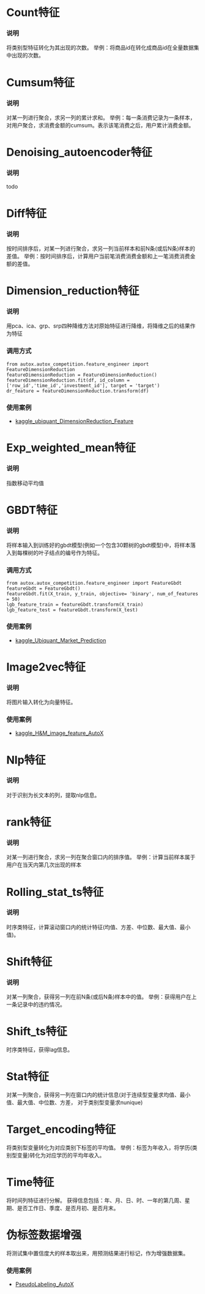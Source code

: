 # Count特征
### 说明
将类别型特征转化为其出现的次数。
举例：将商品id在转化成商品id在全量数据集中出现的次数。

# Cumsum特征
### 说明
对某一列进行聚合，求另一列的累计求和。
举例：每一条消费记录为一条样本，对用户聚合，求消费金额的cumsum。表示该笔消费之后，用户累计消费金额。

# Denoising_autoencoder特征
### 说明
todo

# Diff特征
### 说明
按时间排序后，对某一列进行聚合，求另一列当前样本和前N条(或后N条)样本的差值。
举例：按时间排序后，计算用户当前笔消费消费金额和上一笔消费消费金额的差值。

# Dimension_reduction特征
### 说明
用pca、ica、grp、srp四种降维方法对原始特征进行降维，将降维之后的结果作为特征
### 调用方式
```
from autox.autox_competition.feature_engineer import FeatureDimensionReduction
featureDimensionReduction = FeatureDimensionReduction()
featureDimensionReduction.fit(df, id_column = ['row_id','time_id','investment_id'], target = 'target')
dr_feature = featureDimensionReduction.transform(df)
```
### 使用案例
- [kaggle_ubiquant_DimensionReduction_Feature](https://www.kaggle.com/poteman/ubiquant-dimensionreduction-feature/notebook)


# Exp_weighted_mean特征
### 说明
指数移动平均值

# GBDT特征
### 说明
将样本输入到训练好的gbdt模型(例如一个包含30颗树的gbdt模型)中，将样本落入到每棵树的叶子结点的编号作为特征。
### 调用方式
```
from autox.autox_competition.feature_engineer import FeatureGbdt
featureGbdt = FeatureGbdt()
featureGbdt.fit(X_train, y_train, objective= 'binary', num_of_features = 50)
lgb_feature_train = featureGbdt.transform(X_train)
lgb_feature_test = featureGbdt.transform(X_test)
```
### 使用案例
- [kaggle_Ubiquant_Market_Prediction](https://www.kaggle.com/poteman/ubiquant-gbdt-features?scriptVersionId=88706805)

# Image2vec特征
### 说明
将图片输入转化为向量特征。
### 使用案例
- [kaggle_H&M_image_feature_AutoX](https://www.kaggle.com/poteman/h-m-image-feature-autox/notebook)


# Nlp特征
### 说明
对于识别为长文本的列，提取nlp信息。

# rank特征
### 说明
对某一列进行聚合，求另一列在聚合窗口内的排序值。
举例：计算当前样本属于用户在当天内第几次出现的样本

# Rolling_stat_ts特征
### 说明
时序类特征，计算滚动窗口内的统计特征(均值、方差、中位数、最大值、最小值)。

# Shift特征
### 说明
对某一列聚合，获得另一列在前N条(或后N条)样本中的值。
举例：获得用户在上一条记录中的违约情况。

# Shift_ts特征
时序类特征，获得lag信息。

# Stat特征
对某一列聚合，获得另一列在窗口内的统计信息(对于连续型变量求均值、最小值、最大值、中位数、方差，
对于类别型变量求nunique)

# Target_encoding特征
将类别型变量转化为对应类别下标签的平均值。
举例：标签为年收入，将学历(类别型变量)转化为对应学历的平均年收入。

# Time特征
将时间列特征进行分解。
获得信息包括：年、月、日、时、一年的第几周、星期、是否工作日、季度、是否月初、是否月末。

# 伪标签数据增强
将测试集中置信度大的样本取出来，用预测结果进行标记，作为增强数据集。
### 使用案例
- [PseudoLabeling_AutoX](https://www.kaggle.com/poteman/pseudolabeling-autox)
